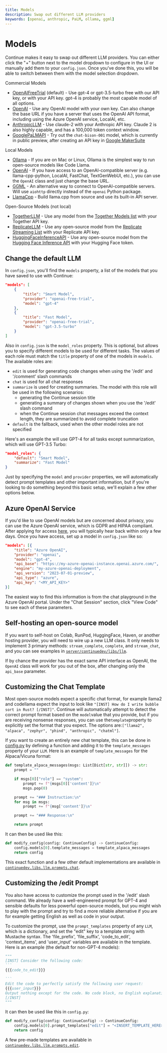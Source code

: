 ```yaml
---
title: Models
description: Swap out different LLM providers
keywords: [openai, anthropic, PaLM, ollama, ggml]
---
```


# Models

Continue makes it easy to swap out different LLM providers. You can either click the "+" button next to the model dropdown to configure in the UI or manually add them to your `config.json`. Once you've done this, you will be able to switch between them with the model selection dropdown.

Commercial Models

- [OpenAIFreeTrial](../reference/Models/openaifreetrial.md) (default) - Use gpt-4 or gpt-3.5-turbo free with our API key, or with your API key. gpt-4 is probably the most capable model of all options.
- [OpenAI](../reference/Models/openai.md) - Use any OpenAI model with your own key. Can also change the base URL if you have a server that uses the OpenAI API format, including using the Azure OpenAI service, LocalAI, etc.
- [AnthropicLLM](../reference/Models/anthropicllm.md) - Use claude-2 with your Anthropic API key. Claude 2 is also highly capable, and has a 100,000 token context window.
- [GooglePaLMAPI](../reference/Models/googlepalmapi.md) - Try out the `chat-bison-001` model, which is currently in public preview, after creating an API key in [Google MakerSuite](https://makersuite.google.com/u/2/app/apikey)

Local Models

- [Ollama](../reference/Models/ollama.md) - If you are on Mac or Linux, Ollama is the simplest way to run open-source models like Code Llama.
- [OpenAI](../reference/Models/openai.md) - If you have access to an OpenAI-compatible server (e.g. llama-cpp-python, LocalAI, FastChat, TextGenWebUI, etc.), you can use the `OpenAI` class and just change the base URL.
- [GGML](../reference/Models/ggml.md) - An alternative way to connect to OpenAI-compatible servers. Will use `aiohttp` directly instead of the `openai` Python package.
- [LlamaCpp](../reference/Models/llamacpp.md) - Build llama.cpp from source and use its built-in API server.

Open-Source Models (not local)

- [TogetherLLM](../reference/Models/togetherllm.md) - Use any model from the [Together Models list](https://docs.together.ai/docs/inference-models) with your Together API key.
- [ReplicateLLM](../reference/Models/replicatellm.md) - Use any open-source model from the [Replicate Streaming List](https://replicate.com/collections/streaming-language-models) with your Replicate API key.
- [HuggingFaceInferenceAPI](../reference/Models/huggingfaceinferenceapi.md) - Use any open-source model from the [Hugging Face Inference API](https://huggingface.co/inference-api) with your Hugging Face token.

## Change the default LLM

In `config.json`, you'll find the `models` property, a list of the models that you have saved to use with Continue:

```json
"models": [
    {
        "title": "Smart Model",
        "provider": "openai-free-trial",
        "model": "gpt-4"
    },
    {
        "title": "Fast Model",
        "provider": "openai-free-trial",
        "model": "gpt-3.5-turbo"
    }
]
```

Also in `config.json` is the `model_roles` property. This is optional, but allows you to specify different models to be used for different tasks. The values of each role must match the `title` property of one of the models in `models`. The available roles are:

- `edit` is used for generating code changes when using the '/edit' and '/comment' slash commands
- `chat` is used for all chat responses
- `summarize` is used for creating summaries. The model with this role will be used in the following scenarios:
  - generating the Continue session title
  - generating a summary of changes shown when you use the '/edit' slash command
  - when the Continue session chat messages exceed the context length, they are summarized to avoid complete truncation
- `default` is the fallback, used when the other model roles are not specified

Here's an example the will use GPT-4 for all tasks except summarization, which will use GPT-3.5 Turbo:

```json
"model_roles": {
    "default": "Smart Model",
    "summarize": "Fast Model"
}
```

Just by specifying the `model` and `provider` properties, we will automatically detect prompt templates and other important information, but if you're looking to do something beyond this basic setup, we'll explain a few other options below.

## Azure OpenAI Service

If you'd like to use OpenAI models but are concerned about privacy, you can use the Azure OpenAI service, which is GDPR and HIPAA compliant. After applying for access [here](https://azure.microsoft.com/en-us/products/ai-services/openai-service), you will typically hear back within only a few days. Once you have access, set up a model in `config.json` like so:

```json
"models": [{
    "title": "Azure OpenAI",
    "provider": "openai",
    "model": "gpt-4",
    "api_base": "https://my-azure-openai-instance.openai.azure.com/",
    "engine": "my-azure-openai-deployment",
    "api_version": "2023-07-01-preview",
    "api_type": "azure",
    "api_key": "<MY_API_KEY>"
}]
```

The easiest way to find this information is from the chat playground in the Azure OpenAI portal. Under the "Chat Session" section, click "View Code" to see each of these parameters.

## Self-hosting an open-source model

If you want to self-host on Colab, RunPod, HuggingFace, Haven, or another hosting provider, you will need to wire up a new LLM class. It only needs to implement 3 primary methods: `stream_complete`, `complete`, and `stream_chat`, and you can see examples in [`server/continuedev/libs/llm`](https://github.com/continuedev/continue/tree/main/server/continuedev/libs/llm).

If by chance the provider has the exact same API interface as OpenAI, the `OpenAI` class will work for you out of the box, after changing only the `api_base` parameter.

## Customizing the Chat Template

Most open-source models expect a specific chat format, for example llama2 and codellama expect the input to look like `"[INST] How do I write bubble sort in Rust? [/INST]"`. Continue will automatically attempt to detect the correct prompt format based on the `model`value that you provide, but if you are receiving nonsense responses, you can use the`template`property to explicitly set the format that you expect. The options are:`["llama2", "alpaca", "zephyr", "phind", "anthropic", "chatml"]`.

If you want to create an entirely new chat template, this can be done in [config.py](./code-config.md) by defining a function and adding it to the `template_messages` property of your `LLM`. Here is an example of `template_messages` for the Alpaca/Vicuna format:

```python
def template_alpaca_messages(msgs: List[Dict[str, str]]) -> str:
    prompt = ""

    if msgs[0]["role"] == "system":
        prompt += f"{msgs[0]['content']}\n"
        msgs.pop(0)

    prompt += "### Instruction:\n"
    for msg in msgs:
        prompt += f"{msg['content']}\n"

    prompt += "### Response:\n"

    return prompt
```

It can then be used like this:

```python title="~/.continue/config.py"
def modify_config(config: ContinueConfig) -> ContinueConfig:
    config.models[0].template_messages = template_alpaca_messages
    return config
```

This exact function and a few other default implementations are available in [`continuedev.libs.llm.prompts.chat`](https://github.com/continuedev/continue/blob/main/server/continuedev/libs/llm/prompts/chat.py).

## Customizing the /edit Prompt

You also have access to customize the prompt used in the '/edit' slash command. We already have a well-engineered prompt for GPT-4 and sensible defaults for less powerful open-source models, but you might wish to play with the prompt and try to find a more reliable alternative if you are for example getting English as well as code in your output.

To customize the prompt, use the `prompt_templates` property of any `LLM`, which is a dictionary, and set the "edit" key to a template string with Mustache syntax. The 'file_prefix', 'file_suffix', 'code_to_edit', 'context_items', and 'user_input' variables are available in the template. Here is an example (the default for non-GPT-4 models):

````python
"""
[INST] Consider the following code:
```
{{{code_to_edit}}}

```
Edit the code to perfectly satisfy the following user request:
{{{user_input}}}
Output nothing except for the code. No code block, no English explanation, no start/end tags.
[/INST]
"""
````

It can then be used like this in `config.py`:

```python title="~/.continue/config.py"
def modify_config(config: ContinueConfig) -> ContinueConfig:
    config.models[0].prompt_templates["edit"] = "<INSERT_TEMPLATE_HERE>"
    return config
```

A few pre-made templates are available in [`continuedev.libs.llm.prompts.edit`](https://github.com/continuedev/continue/blob/main/server/continuedev/libs/llm/prompts/edit.py).
